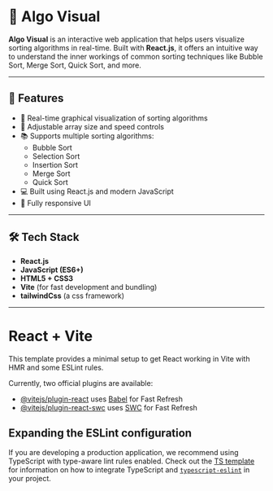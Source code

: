# 🧠 Algo Visual

**Algo Visual** is an interactive web application that helps users visualize sorting algorithms in real-time. Built with **React.js**, it offers an intuitive way to understand the inner workings of common sorting techniques like Bubble Sort, Merge Sort, Quick Sort, and more.

---

## 🚀 Features

- 🎨 Real-time graphical visualization of sorting algorithms
- 🔧 Adjustable array size and speed controls
- 📚 Supports multiple sorting algorithms:
  - Bubble Sort
  - Selection Sort
  - Insertion Sort
  - Merge Sort
  - Quick Sort
- 💻 Built using React.js and modern JavaScript
- 📱 Fully responsive UI

---

## 🛠️ Tech Stack

- **React.js**
- **JavaScript (ES6+)**
- **HTML5 + CSS3**
- **Vite** (for fast development and bundling)
- **tailwindCss** (a css framework)

---

# React + Vite

This template provides a minimal setup to get React working in Vite with HMR and some ESLint rules.

Currently, two official plugins are available:

- [@vitejs/plugin-react](https://github.com/vitejs/vite-plugin-react/blob/main/packages/plugin-react) uses [Babel](https://babeljs.io/) for Fast Refresh
- [@vitejs/plugin-react-swc](https://github.com/vitejs/vite-plugin-react/blob/main/packages/plugin-react-swc) uses [SWC](https://swc.rs/) for Fast Refresh

## Expanding the ESLint configuration

If you are developing a production application, we recommend using TypeScript with type-aware lint rules enabled. Check out the [TS template](https://github.com/vitejs/vite/tree/main/packages/create-vite/template-react-ts) for information on how to integrate TypeScript and [`typescript-eslint`](https://typescript-eslint.io) in your project.
